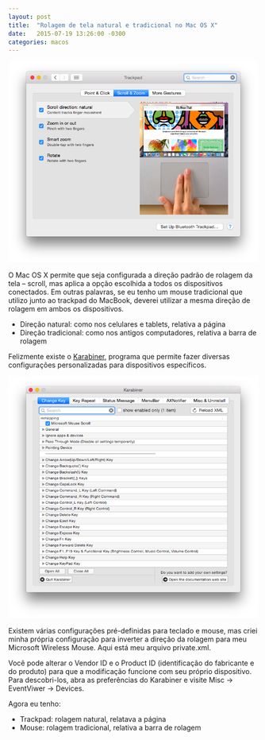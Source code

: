 ```yaml
---
layout: post
title:  "Rolagem de tela natural e tradicional no Mac OS X"
date:   2015-07-19 13:26:00 -0300
categories: macos
---
```

![MacBook gestures](/assets/images/2015-07-19-macbook-gestures.png)

O Mac OS X permite que seja configurada a direção padrão de rolagem da tela – scroll, mas aplica a opção escolhida a todos os dispositivos conectados. Em outras palavras, se eu tenho um mouse tradicional que utilizo junto ao trackpad do MacBook, deverei utilizar a mesma direção de rolagem em ambos os dispositivos.

- Direção natural: como nos celulares e tablets, relativa a página
- Direção tradicional: como nos antigos computadores, relativa a barra de rolagem

Felizmente existe o [Karabiner](https://pqrs.org/osx/karabiner/), programa que permite fazer diversas configurações personalizadas para dispositivos específicos.

![Karabiner no Mac OS X](/assets/images/2015-07-19-karabiner.png)

Existem várias configurações pré-definidas para teclado e mouse, mas criei minha própria configuração para inverter a direção da rolagem para meu Microsoft Wireless Mouse. Aqui está meu arquivo private.xml.

<script src="https://gist.github.com/victor-torres/8cb5b5d826dce0aa5e03.js"></script>

Você pode alterar o Vendor ID e o Product ID (identificação do fabricante e do produto) para que a modificação funcione com seu próprio dispositivo. Para descobri-los, abra as preferências do Karabiner e visite Misc -> EventViwer -> Devices.

Agora eu tenho:

- Trackpad: rolagem natural, relatava a página
- Mouse: rolagem tradicional, relativa a barra de rolagem
